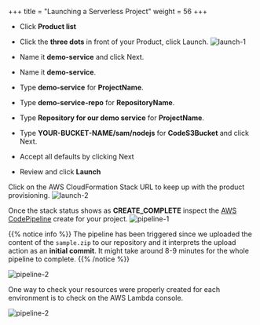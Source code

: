 +++
title = "Launching a Serverless Project"
weight = 56
+++

- Click **Product list**
- Click the **three dots** in front of your Product, click Launch.
![launch-1](/images/launch-1.png)

- Name it **demo-service** and click Next.

- Name it **demo-service**.
- Type **demo-service** for **ProjectName**.
- Type **demo-service-repo** for **RepositoryName**.
- Type **Repository for our demo service** for **ProjectName**.
- Type **YOUR-BUCKET-NAME/sam/nodejs** for **CodeS3Bucket** and click Next.
- Accept all defaults by clicking Next
- Review and click **Launch**


Click on the AWS CloudFormation Stack URL to keep up with the product provisioning.
![launch-2](/images/launch-2.png)

Once the stack status shows as **CREATE_COMPLETE** inspect the [AWS CodePipeline](https://console.aws.amazon.com/codesuite/codepipeline/pipelines/demo-service/view) create for your project.
![pipeline-1](/images/pipeline-1.png)

{{% notice info %}}
The pipeline has been triggered since we uploaded the content of the `sample.zip` to our repository and it interprets the upload action as an **initial commit**. It might take around 8-9 minutes for the whole pipeline to complete.
{{% /notice %}}

![pipeline-2](/images/pipeline-2.png?width=20pc)

One way to check your resources were properly created for each environment is to check on the AWS Lambda console.

![pipeline-2](/images/lambda-1.png)
